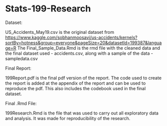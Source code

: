 # Stats-199-Research

Dataset: 

US_Accidents_May19.csv is the original dataset from https://www.kaggle.com/sobhanmoosavi/us-accidents/kernels?sortBy=hotness&group=everyone&pageSize=20&datasetId=199387&language=R
The Final_Sample_Data.Rmd is the rmd file with the cleaned data and the final dataset used - accidents.csv, along with a sample of the data - sampledata.csv

Final Report: 

199Report.pdf is the final pdf version of the report. The code used to create the report is added at the appendix of the report and can be used to reproduce the pdf. 
This also includes the codebook used in the final dataset. 

Final .Rmd File: 

199Research.Rmd is the file that was used to carry out all exploratory data and analysis. It was made for reproducibility of the research. 
